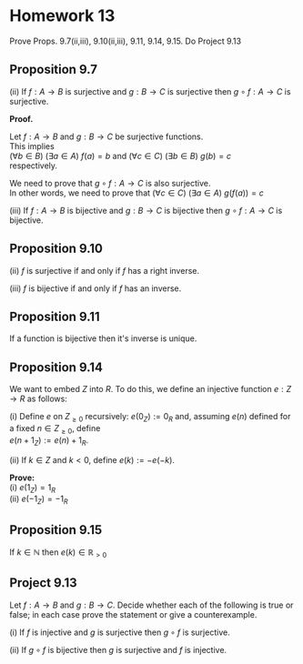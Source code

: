 # Homework 13
Prove Props. 9.7(ii,iii), 9.10(ii,iii), 9.11, 9.14, 9.15. Do Project 9.13

## Proposition 9.7

(ii) If $f : A \to B$ is surjective and $g : B \to C$ is surjective then $g \circ f : A \to C$ is surjective.  

**Proof.**  

Let $f : A \to B$ and $g : B \to C$ be surjective functions.  
This implies  
$(\forall b\in B)\text{ } (\exists a \in A) \text{ } f(a)=b$  and $(\forall c\in C)\text{ } (\exists b \in B) \text{ } g(b)=c$  
respectively.  

We need to prove that $g \circ f : A \to C$ is also surjective.  
In other words, we need to prove that  $(\forall c\in C)\text{ } (\exists a \in A) \text{ } g(f(a))=c$  


(iii) If $f : A \to B$ is bijective and $g : B \to C$ is bijective then $g \circ f : A \to C$ is bijective.  



## Proposition 9.10

(ii) $f$ is surjective if and only if $f$ has a right inverse.  

(iii) $f$ is bijective if and only if $f$ has an inverse.  

## Proposition 9.11

If a function is bijective then it's inverse is unique.  

## Proposition 9.14

We want to embed $Z$ into $R$. To do this, we define an injective function $e : Z \to R$ as follows:  

(i) Define $e$ on $Z_{\geq 0}$ recursively: $e(0_Z) := 0_R$ and, assuming $e(n)$ defined for a fixed $n \in Z_{\geq 0}$, define  
$e(n + 1_Z) := e(n) + 1_R$.  

(ii) If $k \in Z$ and $k < 0$, define $e(k) := -e(-k)$.  

**Prove:**  
(i) $e(1_Z) = 1_R$  
(ii) $e(-1_Z) = -1_R$  

## Proposition 9.15

If $k \in \mathbb{N}$ then $e(k) \in \mathbb{R}_{>0}$  

## Project 9.13

Let $f: A \to B$ and $g: B \to C$. Decide whether each of the following is true or false; in each case prove the statement or give a counterexample.  

(i) If $f$ is injective and $g$ is surjective then $g \circ f$ is surjective.  



(ii) If $g \circ f$ is bijective then $g$ is surjective and $f$ is injective.  
